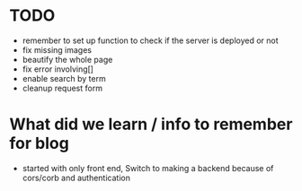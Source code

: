 
# TODO
- remember to set up function to check if the server is deployed or not
- fix missing images
- beautify the whole page
- fix error involving[]
- enable search by term
- cleanup request form

# What did we learn / info to remember for blog
- started with only front end, Switch to making a backend because of cors/corb and authentication
